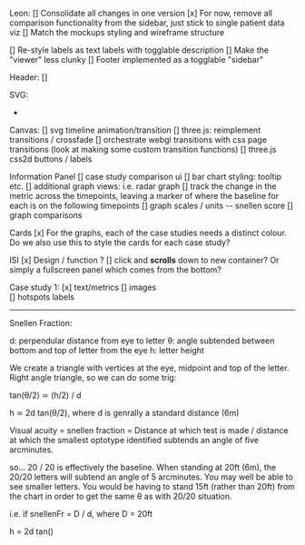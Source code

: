 Leon:
[] Consolidate all changes in one version
[x] For now, remove all comparison functionality from the sidebar, just stick to single patient data viz
[] Match the mockups styling and wireframe structure

[] Re-style labels as text labels with togglable description
[] Make the "viewer" less clunky
[] Footer implemented as a togglable "sidebar"

Header:
[]

SVG:

-

Canvas:
[] svg timeline animation/transition
[] three.js: reimplement transitions / crossfade
[] orchestrate webgl transitions with css page transitions (look at making some custom transition functions)
[] three.js css2d buttons / labels

Information Panel
[] case study comparison ui
[] bar chart styling: tooltip etc.
[] additional graph views: i.e. radar graph
[] track the change in the metric across the timepoints, leaving a marker of where the baseline for each is on the following timepoints
[] graph scales / units -- snellen score
[] graph comparisons

Cards
[x] For the graphs, each of the case studies needs a distinct colour. Do we also use this to style the cards for each case study?

ISI
[x] Design / function ?
[] click and **scrolls** down to new container? Or simply a fullscreen panel which comes from the bottom?

Case study 1:
[x] text/metrics
[] images  
[] hotspots labels

---

Snellen Fraction:

d: perpendular distance from eye to letter
θ: angle subtended between bottom and top of letter from the eye
h: letter height

We create a triangle with vertices at the eye, midpoint and top of the letter. Right angle triangle, so we can
do some trig:

tan(θ/2) ≃ (h/2) / d

h ≃ 2d tan(θ/2), where d is genrally a standard distance (6m)

Visual acuity = snellen fraction = Distance at which test is made / distance at which the smallest optotype identified subtends an angle of five arcminutes.

so... 20 / 20 is effectively the baseline. When standing at 20ft (6m), the 20/20 letters will subtend an angle of 5 arcminutes. You may well be able to see smaller letters.
You would be having to stand 15ft (rather than 20ft) from the chart in order to get the same θ as with 20/20 situation.

i.e. if snellenFr = D / d, where D = 20ft

h = 2d tan()
